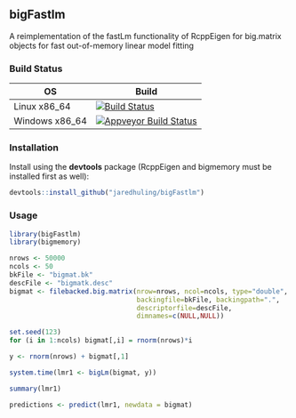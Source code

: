 
## bigFastlm
A reimplementation of the fastLm functionality of RcppEigen for
big.matrix objects for fast out-of-memory linear model fitting


### Build Status
|  OS                   | Build           |
|-----------------------|-----------------|
| Linux x86_64          | [![Build Status](https://travis-ci.org/jaredhuling/bigFastlm.svg?branch=master)](https://travis-ci.org/jaredhuling/oem)      | 
| Windows x86_64        | [![Appveyor Build Status](https://ci.appveyor.com/api/projects/status/github/jaredhuling/bigFastlm?branch=master&svg=true)](https://ci.appveyor.com/project/jaredhuling/oem)     |


### Installation

Install using the **devtools** package (RcppEigen and bigmemory must be installed first as well):

```r
devtools::install_github("jaredhuling/bigFastlm")
```

### Usage

```r
library(bigFastlm)
library(bigmemory)

nrows <- 50000
ncols <- 50
bkFile <- "bigmat.bk"
descFile <- "bigmatk.desc"
bigmat <- filebacked.big.matrix(nrow=nrows, ncol=ncols, type="double",
                                backingfile=bkFile, backingpath=".",
                                descriptorfile=descFile,
                                dimnames=c(NULL,NULL))

set.seed(123)
for (i in 1:ncols) bigmat[,i] = rnorm(nrows)*i

y <- rnorm(nrows) + bigmat[,1]

system.time(lmr1 <- bigLm(bigmat, y))

summary(lmr1)

predictions <- predict(lmr1, newdata = bigmat)
```
